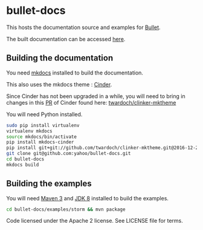 # bullet-docs

This hosts the documentation source and examples for [Bullet](https://github.com/yahoo/bullet-storm).

The built documentation can be accessed [here](https://yahoo.github.io/bullet-docs).

## Building the documentation

You need [mkdocs](http://www.mkdocs.org/#installation) installed to build the documentation.

This also uses the mkdocs theme : [Cinder](http://sourcefoundry.org/cinder/).

Since Cinder has not been upgraded in a while, you will need to bring in changes in this [PR](https://github.com/chrissimpkins/cinder/pull/26) of Cinder found here: [twardoch/clinker-mktheme](https://github.com/twardoch/clinker-mktheme/tree/2016-12-22)

You will need Python installed.

```bash
sudo pip install virtualenv
virtualenv mkdocs
source mkdocs/bin/activate
pip install mkdocs-cinder
pip install git+git://github.com/twardoch/clinker-mktheme.git@2016-12-22 --upgrade
git clone git@github.com:yahoo/bullet-docs.git
cd bullet-docs
mkdocs build
```

## Building the examples

You will need [Maven 3](https://maven.apache.org/install.html) and [JDK 8](http://www.oracle.com/technetwork/java/javase/downloads/index.html) installed to build the examples.

```bash
cd bullet-docs/examples/storm && mvn package
```

Code licensed under the Apache 2 license. See LICENSE file for terms.
